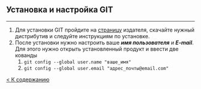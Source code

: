 ## Установка и настройка GIT
---
1. Для установки GIT пройдите на [страницу](https://git-scm.com/download/win) издателя, скачайте нужный дистрибутив и следуйте инструкциям по установке.
2. После установки нужно настроить ваше ***имя пользователя*** и ***E-mail***. Для этого нужно открыть установленный продукт и ввести две кованды
   1. ```git config --global user.name "ваше_имя"```
   2. ```git config --global user.email "адрес_почты@email.com"```

[< К содержанию](Readme.md)